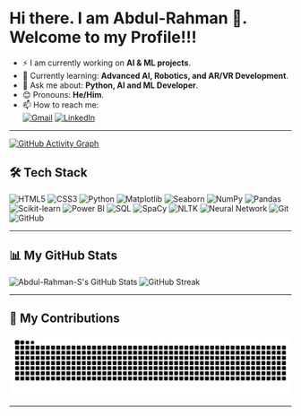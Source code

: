 # Hi there. I am Abdul-Rahman 👋. Welcome to my Profile!!!

<!--[visitors](https://visitor-badge.glitch.me/badge?page_id=Abdul-Rahman-S&left_color=gray&right_color=blue)-->

- ⚡ I am currently working on **AI & ML projects**.
- 🌱 Currently learning: **Advanced AI, Robotics, and AR/VR Development**.
- 💬 Ask me about: **Python, AI and ML Developer**.
- 😊 Pronouns: **He/Him**.
- 📫 How to reach me:  
  [![Gmail](https://img.shields.io/badge/Gmail-D14836?style=for-the-badge&logo=gmail&logoColor=white)](mailto:abdulrahmans90745@gmail.com)
  [![LinkedIn](https://img.shields.io/badge/LinkedIn-blue?style=for-the-badge&logo=linkedin)](https://linkedin.com/in/your-profile)
  <!--[![Stack Overflow](https://img.shields.io/badge/Stack%20Overflow-orange?style=for-the-badge&logo=stackoverflow)](https://stackoverflow.com/users/your-profile)-->
---

[![GitHub Activity Graph](https://github-readme-activity-graph.cyclic.app/graph?username=Abdul-Rahman-S&theme=github-compact)](https://github.com/Abdul-Rahman-S)
## **🛠 Tech Stack**

![HTML5](https://img.shields.io/badge/HTML5-E34F26?style=for-the-badge&logo=html5&logoColor=white)
![CSS3](https://img.shields.io/badge/CSS3-1572B6?style=for-the-badge&logo=css3&logoColor=white)
![Python](https://img.shields.io/badge/Python-3776AB?style=for-the-badge&logo=python&logoColor=white)
![Matplotlib](https://img.shields.io/badge/Matplotlib-%23FFDD44.svg?style=for-the-badge&logo=matplotlib&logoColor=black)
![Seaborn](https://img.shields.io/badge/Seaborn-%23117A65.svg?style=for-the-badge&logo=python&logoColor=white)
![NumPy](https://img.shields.io/badge/NumPy-%23013243.svg?style=for-the-badge&logo=numpy&logoColor=white)
![Pandas](https://img.shields.io/badge/Pandas-%23150458.svg?style=for-the-badge&logo=pandas&logoColor=white)
![Scikit-learn](https://img.shields.io/badge/Scikit--learn-%23F7931E.svg?style=for-the-badge&logo=scikit-learn&logoColor=black)
![Power BI](https://img.shields.io/badge/Power%20BI-%23F2C811.svg?style=for-the-badge&logo=power-bi&logoColor=black)
![SQL](https://img.shields.io/badge/SQL-%23007ACC.svg?style=for-the-badge&logo=sqlite&logoColor=white)
![SpaCy](https://img.shields.io/badge/SpaCy-%2300A3E0.svg?style=for-the-badge&logo=python&logoColor=white)
![NLTK](https://img.shields.io/badge/NLTK-%234CAF50.svg?style=for-the-badge&logo=python&logoColor=white)
![Neural Network](https://img.shields.io/badge/Neural%20Network-%23FF6F00.svg?style=for-the-badge&logo=pytorch&logoColor=white)
![Git](https://img.shields.io/badge/Git-F05032?style=for-the-badge&logo=git&logoColor=white)
![GitHub](https://img.shields.io/badge/GitHub-181717?style=for-the-badge&logo=github&logoColor=white)

---

<!--### 🔨 Languages and Tools:
<a href="https://matplotlib.org/" target="_blank"> 
  <img align="left" src="https://upload.wikimedia.org/wikipedia/commons/8/84/Matplotlib_icon.svg" alt="Matplotlib" height="42px"/> 
</a> 
<a href="https://seaborn.pydata.org/" target="_blank"> 
  <img align="left" src="https://seaborn.pydata.org/_static/logo-wide-lightbg.svg" alt="Seaborn" height="42px"/> 
</a> 
<a href="https://numpy.org/" target="_blank">
  <img align="left" alt="NumPy" height ="42px" src="https://upload.wikimedia.org/wikipedia/commons/3/31/NumPy_logo_2020.svg">
</a>
<a href="https://pandas.pydata.org/" target="_blank"> 
  <img align="left" alt="Pandas" height ="42px" src="https://upload.wikimedia.org/wikipedia/commons/e/ed/Pandas_logo.svg"> 
</a>
<a href="https://scikit-learn.org/" target="_blank">
  <img align="left" alt="Scikit-learn" height ="42px" src="https://upload.wikimedia.org/wikipedia/commons/0/05/Scikit_learn_logo_small.svg">
</a>
<a href="https://powerbi.microsoft.com/" target="_blank">
  <img align="left" alt="Power BI" height ="42px" src="https://upload.wikimedia.org/wikipedia/commons/c/cf/New_Power_BI_Logo.svg">
</a>
<a href="https://www.sqlite.org/index.html" target="_blank">
  <img align="left" alt="SQL" height ="42px" src="https://upload.wikimedia.org/wikipedia/commons/3/38/SQLite370.svg">
</a>
<a href="https://spacy.io/" target="_blank">
  <img align="left" alt="SpaCy" height ="42px" src="https://spacy.io/static/social-default.jpg">
</a>
<a href="https://www.nltk.org/" target="_blank">
  <img align="left" alt="NLTK" height ="42px" src="https://upload.wikimedia.org/wikipedia/commons/8/8b/NLTK_Logo.jpg">
</a>
<a href="https://www.tensorflow.org/" target="_blank"> 
  <img align="left" src="https://upload.wikimedia.org/wikipedia/commons/2/2d/Tensorflow_logo.svg" alt="Neural Network" height="42px"/> 
</a> 

<br-->


## **📊 My GitHub Stats**

![Abdul-Rahman-S's GitHub Stats](https://github-readme-stats.vercel.app/api?username=Abdul-Rahman-S&show_icons=true&theme=dark)
![GitHub Streak](https://streak-stats.demolab.com?user=Abdul-Rahman-S&theme=dark&hide_border=true)

---

## **🐍 My Contributions**

![snake eating my contributions](https://raw.githubusercontent.com/Abdul-Rahman-S/Abdul-Rahman-S/output/github-contribution-grid-snake.svg)

---



